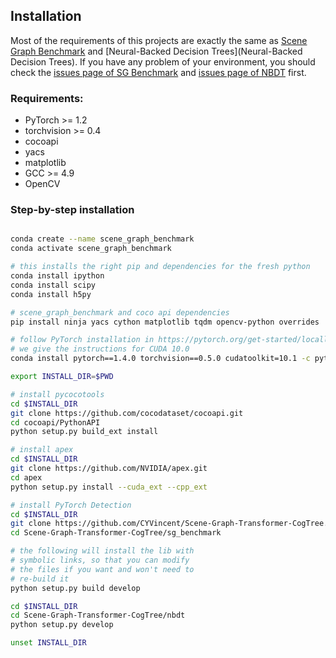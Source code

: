 ## Installation

Most of the requirements of this projects are exactly the same as [Scene Graph Benchmark](https://github.com/KaihuaTang/Scene-Graph-Benchmark.pytorch) and [Neural-Backed Decision Trees](Neural-Backed Decision Trees). If you have any problem of your environment, you should check the [issues page of SG Benchmark](https://github.com/KaihuaTang/Scene-Graph-Benchmark.pytorch/issues) and [issues page of NBDT](https://github.com/alvinwan/neural-backed-decision-trees/issues) first.

### Requirements:
- PyTorch >= 1.2
- torchvision >= 0.4
- cocoapi
- yacs
- matplotlib
- GCC >= 4.9
- OpenCV


### Step-by-step installation

```bash

conda create --name scene_graph_benchmark
conda activate scene_graph_benchmark

# this installs the right pip and dependencies for the fresh python
conda install ipython
conda install scipy
conda install h5py

# scene_graph_benchmark and coco api dependencies
pip install ninja yacs cython matplotlib tqdm opencv-python overrides

# follow PyTorch installation in https://pytorch.org/get-started/locally/
# we give the instructions for CUDA 10.0
conda install pytorch==1.4.0 torchvision==0.5.0 cudatoolkit=10.1 -c pytorch

export INSTALL_DIR=$PWD

# install pycocotools
cd $INSTALL_DIR
git clone https://github.com/cocodataset/cocoapi.git
cd cocoapi/PythonAPI
python setup.py build_ext install

# install apex
cd $INSTALL_DIR
git clone https://github.com/NVIDIA/apex.git
cd apex
python setup.py install --cuda_ext --cpp_ext

# install PyTorch Detection
cd $INSTALL_DIR
git clone https://github.com/CYVincent/Scene-Graph-Transformer-CogTree.git
cd Scene-Graph-Transformer-CogTree/sg_benchmark

# the following will install the lib with
# symbolic links, so that you can modify
# the files if you want and won't need to
# re-build it
python setup.py build develop

cd $INSTALL_DIR
cd Scene-Graph-Transformer-CogTree/nbdt
python setup.py develop

unset INSTALL_DIR 

